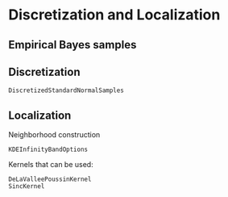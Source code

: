 # Discretization and Localization

## Empirical Bayes samples



## Discretization
```@docs
DiscretizedStandardNormalSamples
```

## Localization

Neighborhood construction

```@docs
KDEInfinityBandOptions
```

Kernels that can be used:

```@docs
DeLaValleePoussinKernel
SincKernel
```